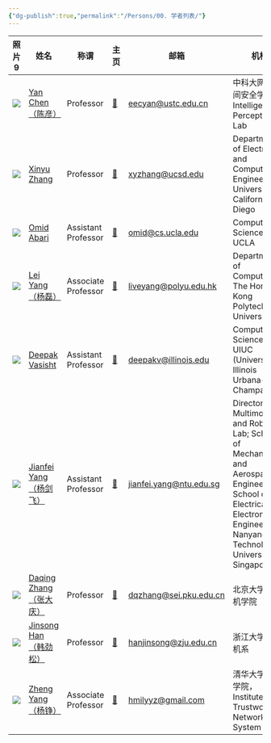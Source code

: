 ```yaml
---
{"dg-publish":true,"permalink":"/Persons/00. 学者列表/"}
---
```



<div><table class="dataview table-view-table"><thead class="table-view-thead"><tr class="table-view-tr-header"><th class="table-view-th"><span>照片</span><span class="dataview small-text">9</span></th><th class="table-view-th"><span>姓名</span></th><th class="table-view-th"><span>称谓</span></th><th class="table-view-th"><span>主页</span></th><th class="table-view-th"><span>邮箱</span></th><th class="table-view-th"><span>机构</span></th></tr></thead><tbody class="table-view-tbody"><tr><td><span><img src="https://ustc-ip-lab.github.io/author/yan-chen/avatar_hu3a2902f3abb4a7c643c670666cdeb795_218805_270x270_fill_q75_lanczos_center.jpg" referrerpolicy="no-referrer"></span></td><td><span><a data-tooltip-position="top" aria-label="Persons/Scholars/Yan Chen（陈彦）.md" data-href="Persons/Scholars/Yan Chen（陈彦）.md" href="Persons/Scholars/Yan Chen（陈彦）.md" class="internal-link" target="_blank" rel="noopener">Yan Chen（陈彦）</a></span></td><td><span>Professor</span></td><td><span><a data-tooltip-position="top" aria-label="https://ustc-ip-lab.github.io/author/yan-chen/" rel="noopener" class="external-link" href="https://ustc-ip-lab.github.io/author/yan-chen/" target="_blank">🔗</a></span></td><td><span><a data-tooltip-position="top" aria-label="mailto:eecyan@ustc.edu.cn" rel="noopener" class="external-link" href="mailto:eecyan@ustc.edu.cn" target="_blank">eecyan@ustc.edu.cn</a></span></td><td><span>中科大网络空间安全学院，Intelligent Perception Lab</span></td></tr><tr><td><span><img src="http://xyzhang.ucsd.edu/images/xyzhang.jpg" referrerpolicy="no-referrer"></span></td><td><span><a data-tooltip-position="top" aria-label="Persons/Scholars/Xinyu Zhang.md" data-href="Persons/Scholars/Xinyu Zhang.md" href="Persons/Scholars/Xinyu Zhang.md" class="internal-link" target="_blank" rel="noopener">Xinyu Zhang</a></span></td><td><span>Professor</span></td><td><span><a data-tooltip-position="top" aria-label="http://xyzhang.ucsd.edu/index.html" rel="noopener" class="external-link" href="http://xyzhang.ucsd.edu/index.html" target="_blank">🔗</a></span></td><td><span><a data-tooltip-position="top" aria-label="mailto:xyzhang@ucsd.edu" rel="noopener" class="external-link" href="mailto:xyzhang@ucsd.edu" target="_blank">xyzhang@ucsd.edu</a></span></td><td><span>Department of Electrical and Computer Engineering, University of California San Diego</span></td></tr><tr><td><span><img src="https://web.cs.ucla.edu/~omid/files/omid.jpg" referrerpolicy="no-referrer"></span></td><td><span><a data-tooltip-position="top" aria-label="Persons/Scholars/Omid Abari.md" data-href="Persons/Scholars/Omid Abari.md" href="Persons/Scholars/Omid Abari.md" class="internal-link" target="_blank" rel="noopener">Omid Abari</a></span></td><td><span>Assistant Professor</span></td><td><span><a data-tooltip-position="top" aria-label="https://web.cs.ucla.edu/~omid/" rel="noopener" class="external-link" href="https://web.cs.ucla.edu/~omid/" target="_blank">🔗</a></span></td><td><span><a data-tooltip-position="top" aria-label="mailto:omid@cs.ucla.edu" rel="noopener" class="external-link" href="mailto:omid@cs.ucla.edu" target="_blank">omid@cs.ucla.edu</a></span></td><td><span>Computer Science, UCLA</span></td></tr><tr><td><span><img src="https://web.comp.polyu.edu.hk/csyanglei/img/yanglei.jpg" referrerpolicy="no-referrer"></span></td><td><span><a data-tooltip-position="top" aria-label="Persons/Scholars/Lei Yang（杨磊）.md" data-href="Persons/Scholars/Lei Yang（杨磊）.md" href="Persons/Scholars/Lei Yang（杨磊）.md" class="internal-link" target="_blank" rel="noopener">Lei Yang（杨磊）</a></span></td><td><span>Associate Professor</span></td><td><span><a data-tooltip-position="top" aria-label="http://young.tagsys.org" rel="noopener" class="external-link" href="http://young.tagsys.org" target="_blank">🔗</a></span></td><td><span><a data-tooltip-position="top" aria-label="mailto:liveyang@polyu.edu.hk" rel="noopener" class="external-link" href="mailto:liveyang@polyu.edu.hk" target="_blank">liveyang@polyu.edu.hk</a></span></td><td><span>Department of Computing, The Hong Kong Polytechnic University</span></td></tr><tr><td><span><img src="https://deepakv.web.illinois.edu/assets/images/deepak_pic.png" referrerpolicy="no-referrer"></span></td><td><span><a data-tooltip-position="top" aria-label="Persons/Scholars/Deepak Vasisht.md" data-href="Persons/Scholars/Deepak Vasisht.md" href="Persons/Scholars/Deepak Vasisht.md" class="internal-link" target="_blank" rel="noopener">Deepak Vasisht</a></span></td><td><span>Assistant Professor</span></td><td><span><a data-tooltip-position="top" aria-label="https://deepakv.web.illinois.edu/" rel="noopener" class="external-link" href="https://deepakv.web.illinois.edu/" target="_blank">🔗</a></span></td><td><span><a data-tooltip-position="top" aria-label="mailto:deepakv@illinois.edu" rel="noopener" class="external-link" href="mailto:deepakv@illinois.edu" target="_blank">deepakv@illinois.edu</a></span></td><td><span>Computer Science, UIUC (University of Illinois Urbana-Champaign)</span></td></tr><tr><td><span><img src="https://marsyang.site/portrait.jpg" referrerpolicy="no-referrer"></span></td><td><span><a data-tooltip-position="top" aria-label="Persons/Scholars/Jianfei Yang（杨剑飞）.md" data-href="Persons/Scholars/Jianfei Yang（杨剑飞）.md" href="Persons/Scholars/Jianfei Yang（杨剑飞）.md" class="internal-link" target="_blank" rel="noopener">Jianfei Yang（杨剑飞）</a></span></td><td><span>Assistant Professor</span></td><td><span><a data-tooltip-position="top" aria-label="https://marsyang.site/" rel="noopener" class="external-link" href="https://marsyang.site/" target="_blank">🔗</a></span></td><td><span><a data-tooltip-position="top" aria-label="mailto:jianfei.yang@ntu.edu.sg" rel="noopener" class="external-link" href="mailto:jianfei.yang@ntu.edu.sg" target="_blank">jianfei.yang@ntu.edu.sg</a></span></td><td><span>Director of Multimodal AI and RoboticS  Lab; School of Mechanical and Aerospace Engineering; School of Electrical and Electronic Engineering; Nanyang Technological University, Singapore</span></td></tr><tr><td><span><img src="http://www-public.tem-tsp.eu/~zhang_da/fig/daqing.jpg" referrerpolicy="no-referrer"></span></td><td><span><a data-tooltip-position="top" aria-label="Persons/Scholars/Daqing Zhang（张大庆）.md" data-href="Persons/Scholars/Daqing Zhang（张大庆）.md" href="Persons/Scholars/Daqing Zhang（张大庆）.md" class="internal-link" target="_blank" rel="noopener">Daqing Zhang（张大庆）</a></span></td><td><span>Professor</span></td><td><span><a data-tooltip-position="top" aria-label="http://www-public.tem-tsp.eu/~zhang_da/DaqingZhang.html" rel="noopener" class="external-link" href="http://www-public.tem-tsp.eu/~zhang_da/DaqingZhang.html" target="_blank">🔗</a></span></td><td><span><a data-tooltip-position="top" aria-label="mailto:dqzhang@sei.pku.edu.cn" rel="noopener" class="external-link" href="mailto:dqzhang@sei.pku.edu.cn" target="_blank">dqzhang@sei.pku.edu.cn</a></span></td><td><span>北京大学计算机学院</span></td></tr><tr><td><span><img src="https://person.zju.edu.cn/person//attachments/2019-03/0313080449-657233768.jpg" referrerpolicy="no-referrer"></span></td><td><span><a data-tooltip-position="top" aria-label="Persons/Scholars/Jinsong Han（韩劲松）.md" data-href="Persons/Scholars/Jinsong Han（韩劲松）.md" href="Persons/Scholars/Jinsong Han（韩劲松）.md" class="internal-link" target="_blank" rel="noopener">Jinsong Han（韩劲松）</a></span></td><td><span>Professor</span></td><td><span><a data-tooltip-position="top" aria-label="https://person.zju.edu.cn/en/hanjinsong#0" rel="noopener" class="external-link" href="https://person.zju.edu.cn/en/hanjinsong#0" target="_blank">🔗</a></span></td><td><span><a data-tooltip-position="top" aria-label="mailto:hanjinsong@zju.edu.cn" rel="noopener" class="external-link" href="mailto:hanjinsong@zju.edu.cn" target="_blank">hanjinsong@zju.edu.cn</a></span></td><td><span>浙江大学计算机系</span></td></tr><tr><td><span><img src="http://tns.thss.tsinghua.edu.cn/~yangzheng/images/yangzheng-2020.jpg" referrerpolicy="no-referrer"></span></td><td><span><a data-tooltip-position="top" aria-label="Persons/Scholars/Zheng Yang（杨铮）.md" data-href="Persons/Scholars/Zheng Yang（杨铮）.md" href="Persons/Scholars/Zheng Yang（杨铮）.md" class="internal-link" target="_blank" rel="noopener">Zheng Yang（杨铮）</a></span></td><td><span>Associate Professor</span></td><td><span><a data-tooltip-position="top" aria-label="http://tns.thss.tsinghua.edu.cn/~yangzheng/" rel="noopener" class="external-link" href="http://tns.thss.tsinghua.edu.cn/~yangzheng/" target="_blank">🔗</a></span></td><td><span><a data-tooltip-position="top" aria-label="mailto:hmilyyz@gmail.com" rel="noopener" class="external-link" href="mailto:hmilyyz@gmail.com" target="_blank">hmilyyz@gmail.com</a></span></td><td><span>清华大学软件学院，Institute of Trustworthy Network and System</span></td></tr></tbody></table></div>
